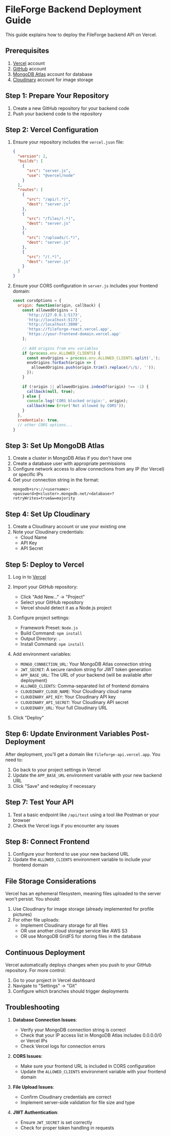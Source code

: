 # FileForge Backend Deployment Guide

This guide explains how to deploy the FileForge backend API on Vercel.

## Prerequisites

1. [Vercel](https://vercel.com) account
2. [GitHub](https://github.com) account
3. [MongoDB Atlas](https://www.mongodb.com/cloud/atlas) account for database
4. [Cloudinary](https://cloudinary.com) account for image storage

## Step 1: Prepare Your Repository

1. Create a new GitHub repository for your backend code
2. Push your backend code to the repository

## Step 2: Vercel Configuration

1. Ensure your repository includes the `vercel.json` file:
   ```json
   {
     "version": 2,
     "builds": [
       {
         "src": "server.js",
         "use": "@vercel/node"
       }
     ],
     "routes": [
       {
         "src": "/api/(.*)",
         "dest": "server.js"
       },
       {
         "src": "/files/(.*)",
         "dest": "server.js"
       },
       {
         "src": "/uploads/(.*)",
         "dest": "server.js"
       },
       {
         "src": "/(.*)",
         "dest": "server.js"
       }
     ]
   }
   ```

2. Ensure your CORS configuration in `server.js` includes your frontend domain:
   ```javascript
   const corsOptions = {
     origin: function(origin, callback) {
       const allowedOrigins = [
         'http://127.0.0.1:5173', 
         'http://localhost:5173', 
         'http://localhost:3000',
         'https://fileforge-react.vercel.app',
         'https://your-frontend-domain.vercel.app'
       ];
       
       // Add origins from env variables
       if (process.env.ALLOWED_CLIENTS) {
         const envOrigins = process.env.ALLOWED_CLIENTS.split(',');
         envOrigins.forEach(origin => {
           allowedOrigins.push(origin.trim().replace(/\/$/, ''));
         });
       }
       
       if (!origin || allowedOrigins.indexOf(origin) !== -1) {
         callback(null, true);
       } else {
         console.log('CORS blocked origin:', origin);
         callback(new Error('Not allowed by CORS'));
       }
     },
     credentials: true,
     // other CORS options...
   }
   ```

## Step 3: Set Up MongoDB Atlas

1. Create a cluster in MongoDB Atlas if you don't have one
2. Create a database user with appropriate permissions
3. Configure network access to allow connections from any IP (for Vercel) or specific IPs
4. Get your connection string in the format:
   ```
   mongodb+srv://<username>:<password>@<cluster>.mongodb.net/<database>?retryWrites=true&w=majority
   ```

## Step 4: Set Up Cloudinary

1. Create a Cloudinary account or use your existing one
2. Note your Cloudinary credentials:
   - Cloud Name
   - API Key
   - API Secret

## Step 5: Deploy to Vercel

1. Log in to [Vercel](https://vercel.com)

2. Import your GitHub repository:
   - Click "Add New..." → "Project"
   - Select your GitHub repository
   - Vercel should detect it as a Node.js project

3. Configure project settings:
   - Framework Preset: `Node.js`
   - Build Command: `npm install`
   - Output Directory: `.`
   - Install Command: `npm install`

4. Add environment variables:
   - `MONGO_CONNECTION_URL`: Your MongoDB Atlas connection string
   - `JWT_SECRET`: A secure random string for JWT token generation
   - `APP_BASE_URL`: The URL of your backend (will be available after deployment)
   - `ALLOWED_CLIENTS`: Comma-separated list of frontend domains
   - `CLOUDINARY_CLOUD_NAME`: Your Cloudinary cloud name
   - `CLOUDINARY_API_KEY`: Your Cloudinary API key
   - `CLOUDINARY_API_SECRET`: Your Cloudinary API secret
   - `CLOUDINARY_URL`: Your full Cloudinary URL

5. Click "Deploy"

## Step 6: Update Environment Variables Post-Deployment

After deployment, you'll get a domain like `fileforge-api.vercel.app`. You need to:

1. Go back to your project settings in Vercel
2. Update the `APP_BASE_URL` environment variable with your new backend URL
3. Click "Save" and redeploy if necessary

## Step 7: Test Your API

1. Test a basic endpoint like `/api/test` using a tool like Postman or your browser
2. Check the Vercel logs if you encounter any issues

## Step 8: Connect Frontend

1. Configure your frontend to use your new backend URL
2. Update the `ALLOWED_CLIENTS` environment variable to include your frontend domain

## File Storage Considerations

Vercel has an ephemeral filesystem, meaning files uploaded to the server won't persist. You should:

1. Use Cloudinary for image storage (already implemented for profile pictures)
2. For other file uploads:
   - Implement Cloudinary storage for all files
   - OR use another cloud storage service like AWS S3
   - OR use MongoDB GridFS for storing files in the database

## Continuous Deployment

Vercel automatically deploys changes when you push to your GitHub repository. For more control:

1. Go to your project in Vercel dashboard
2. Navigate to "Settings" → "Git"
3. Configure which branches should trigger deployments

## Troubleshooting

1. **Database Connection Issues**:
   - Verify your MongoDB connection string is correct
   - Check that your IP access list in MongoDB Atlas includes 0.0.0.0/0 or Vercel IPs
   - Check Vercel logs for connection errors

2. **CORS Issues**:
   - Make sure your frontend URL is included in CORS configuration
   - Update the `ALLOWED_CLIENTS` environment variable with your frontend domain

3. **File Upload Issues**:
   - Confirm Cloudinary credentials are correct
   - Implement server-side validation for file size and type

4. **JWT Authentication**:
   - Ensure `JWT_SECRET` is set correctly
   - Check for proper token handling in requests 